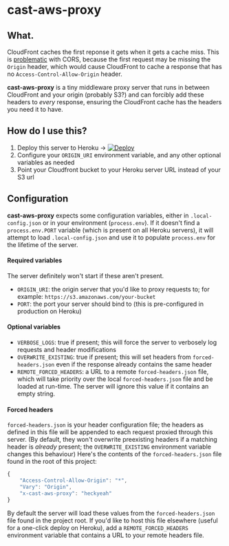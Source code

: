 # cast-aws-proxy

## What.

CloudFront caches the first reponse it gets when it gets a cache miss. This is [problematic](https://forums.aws.amazon.com/thread.jspa?messageID=555417#555417) with CORS, because the first request may be missing the ```Origin``` header, which would cause CloudFront to cache a response that has no ```Access-Control-Allow-Origin``` header.

**cast-aws-proxy** is a tiny middleware proxy server that runs in between CloudFront and your origin (probably S3?) and can forcibly add these headers to *every* response, ensuring the CloudFront cache has the headers you need it to have.

## How do I use this?

1. Deploy this server to Heroku → [![Deploy](https://www.herokucdn.com/deploy/button.png)](https://heroku.com/deploy)
2. Configure your ```ORIGIN_URI``` environment variable, and any other optional variables as needed
3. Point your Cloudfront bucket to your Heroku server URL instead of your S3 url

## Configuration

**cast-aws-proxy** expects some configuration variables, either in ```.local-config.json``` or in your environment (```process.env```). If it doesn't find a ```process.env.PORT``` variable (which is present on all Heroku servers), it will attempt to load ```.local-config.json``` and use it to populate ```process.env``` for the lifetime of the server.

#### Required variables

The server definitely won't start if these aren't present.

* ```ORIGIN_URI```: the origin server that you'd like to proxy requests to; for example: ```https://s3.amazonaws.com/your-bucket```
* ```PORT```: the port your server should bind to (this is pre-configured in production on Heroku)

#### Optional variables

* ```VERBOSE_LOGS```: true if present; this will force the server to verbosely log requests and header modifications
* ```OVERWRITE_EXISTING```: true if present; this will set headers from ```forced-headers.json``` even if the response already contains the same header
* ```REMOTE_FORCED_HEADERS```: a URL to a remote ```forced-headers.json``` file, which will take priority over the local ```forced-headers.json``` file and be loaded at run-time. The server will ignore this value if it contains an empty string.

#### Forced headers

```forced-headers.json``` is your header configuration file; the headers as defined in this file will be appended to each request proxied through this server. (By default, they won't overwrite preexisting headers if a matching header is *already* present; the ```OVERWRITE_EXISTING``` environment variable changes this behaviour) Here's the contents of the ```forced-headers.json``` file found in the root of this project:

```js
{
	"Access-Control-Allow-Origin": "*",
	"Vary": "Origin",
	"x-cast-aws-proxy": "heckyeah"
}
```

By default the server will load these values from the ```forced-headers.json``` file found in the project root. If you'd like to host this file elsewhere (useful for a one-click deploy on Heroku), add a ```REMOTE_FORCED_HEADERS``` environment variable that contains a URL to your remote headers file.